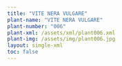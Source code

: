 ```yaml
---
title: "VITE NERA VULGARE"
plant-name: "VITE NERA VULGARE"
plant-number: "006"
plant-xml: /assets/xml/plant006.xml
plant-img: /assets/img/plant006.jpg
layout: single-xml
toc: false
---
```

